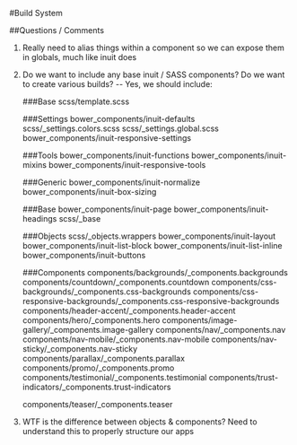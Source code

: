 #Build System

##Questions / Comments

 1. Really need to alias things within a component so we can expose them in globals, much like inuit does
 2. Do we want to include any base inuit / SASS components? Do we want to create various builds? 
 -- Yes, we should include: 

 	###Base
 	scss/template.scss

 	###Settings
 	bower_components/inuit-defaults
 	scss/_settings.colors.scss
 	scss/_settings.global.scss
 	bower_components/inuit-responsive-settings

 	###Tools
 	bower_components/inuit-functions
 	bower_components/inuit-mixins
 	bower_components/inuit-responsive-tools

 	###Generic
 	bower_components/inuit-normalize
 	bower_components/inuit-box-sizing

 	###Base
 	bower_components/inuit-page
 	bower_components/inuit-headings
 	scss/_base

 	###Objects
 	scss/_objects.wrappers
 	bower_components/inuit-layout
 	bower_components/inuit-list-block
 	bower_components/inuit-list-inline
 	bower_components/inuit-buttons

 	###Components
	components/backgrounds/_components.backgrounds
 	components/countdown/_components.countdown
	components/css-backgrounds/_components.css-backgrounds
	components/css-responsive-backgrounds/_components.css-responsive-backgrounds
	components/header-accent/_components.header-accent
	components/hero/_components.hero
	components/image-gallery/_components.image-gallery
	components/nav/_components.nav
	components/nav-mobile/_components.nav-mobile
	components/nav-sticky/_components.nav-sticky
	components/parallax/_components.parallax
	components/promo/_components.promo
	components/testimonial/_components.testimonial
	components/trust-indicators/_components.trust-indicators
	
	components/teaser/_components.teaser


 2. WTF is the difference between objects & components? Need to understand this to properly structure our apps